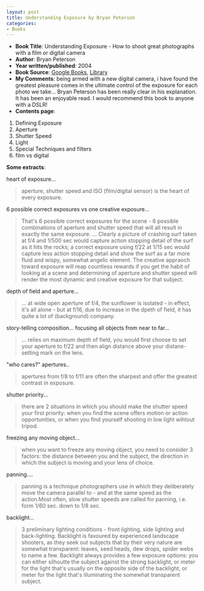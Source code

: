 ```yaml
---
layout: post
title: Understanding Exposure by Bryan Peterson
categories:
- Books
---
```



- **Book Title**: Understanding Exposure - How to shoot great photographs with a film or digital camera
- **Author**: Bryan Peterson
- **Year written/published**: 2004
- **Book Source**: [Google Books](http://books.google.com/books?id=v4lw2lZKmioC&dq=Understanding+Exposure+by+Bryan+Peterson), [Library](http://vistaweb.nlb.gov.sg/cgi-bin/cw_cgi?resultsScreen+30863+1+8+0)
- **My Comments**: being armed with a new digital camera, i have found the greatest pleasure comes in the ultimate control of the exposure for each photo we take... Bryan Peterson has been really clear in his explanation. It has been an enjoyable read. I would recommend this book to anyone with a DSLR!
- **Contents page**: 
1. Defining Exposure
2. Aperture
3. Shutter Speed
4. Light
5. Special Techniques and filters
6. film vs digital


**Some extracts**:

heart of exposure...

> aperture, shutter speed and ISO (film/digital sensor) is the heart of every exposure.

6 possible correct exposures vs one creative exposure...

> That's 6 possible correct exposures for the scene - 6 possible combinations of aperture and shutter speed that will all result in exactly the same exposure. ... Clearly a picture of crashing surf taken at f/4 and 1/500 sec would capture action stopping detail of the surf as it hits the rocks; a correct exposure using f/22 at 1/15 sec would capture less action stopping detail and show the surf as a far more fluid and wispy, somewhat angelic element. The creative appraoch toward exposure will reap countless rewards if you get the habit of looking at a scene and determining of aperture and shutter speed will render the most dynamic and creative exposure for that subject.

depth of field and aperture...

> ... at wide open aperture of f/4, the sunflower is isolated - in effect, it's all alone - but at f/16, due to increase in the dpeth of field, it has quite a lot of (background) company.

story-telling composition... focusing all objects from near to far...

> ... relies on maximum depth of field, you would first choose to set your aperture to f/22 and then align distance above your distane-setting mark on the lens. 

"who cares?" apertures..

> apertures from f/8 to f/11 are often the sharpest and offer the greatest contrast in exposure. 

shutter priority...

> there are 2 situations in which you should make the shutter speed your first priority: when you find the scene offers motion or action opportunities, or when you find yourself shooting in low light wihtout tripod.

freezing any moving object...

> when you want to freeze any moving object, you need to consider 3 factors: the distance between you and the subject, the direction in which the subject is moving and your lens of choice.

panning....

> panning is a technique photographers use in which they deliberately move the camera parallel to - and at the same speed as the action.Most often, slow shutter speeds are called for panning, i.e. form 1/60 sec. down to 1/8 sec.

backlight...

> 3 preliminary lighting conditions - front lighting, side lighting and back-lighting. Backlight is favoured by experienced landscape shooters, as they seek out subjects that by their very nature are somewhat transparent: leaves, seed heads, dew drops, spider webs to name a few. Backlight always provides a few exposure options: you can either silhoutte the subject against the strong backlight, or meter for the light that's usually on the opposite side of the backlight, or meter for the light that's illuminating the somewhat transparent subject.
